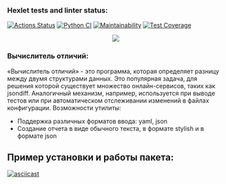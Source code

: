 ### Hexlet tests and linter status:
[![Actions Status](https://github.com/MrMAx-26/python-project-50/actions/workflows/hexlet-check.yml/badge.svg)](https://github.com/MrMAx-26/python-project-50/actions)
[![Python CI](https://github.com/MrMAx-26/python-project-50/actions/workflows/pyci.yml/badge.svg)](https://github.com/MrMAx-26/python-project-50/actions/workflows/pyci.yml)
[![Maintainability](https://api.codeclimate.com/v1/badges/093de477877707bb825c/maintainability)](https://codeclimate.com/github/MrMAx-26/python-project-50/maintainability)
[![Test Coverage](https://api.codeclimate.com/v1/badges/093de477877707bb825c/test_coverage)](https://codeclimate.com/github/MrMAx-26/python-project-50/test_coverage)

<div id="header" align="center">
  <img src=https://media0.giphy.com/media/v1.Y2lkPTc5MGI3NjExem1mZWFvcTd5N25peXR3Z3NvaTg5aGFzaDdubzBncXhuZ2RheTFkMCZlcD12MV9pbnRlcm5hbF9naWZfYnlfaWQmY3Q9Zw/2A0HbfqpmoEZ68I0wL/giphy.gif/>
</div>

### Вычислитель отличий:
«Вычислитель отличий» - это программа, которая определяет разницу между двумя структурами данных. Это популярная задача, для решения которой существует множество онлайн-сервисов, таких как jsondiff. Аналогичный механизм, например, используется при выводе тестов или при автоматическом отслеживании изменений в файлах конфигурации.
Возможности утилиты:
* Поддержка различных форматов ввода: yaml, json
* Создание отчета в виде обычного текста, в формате stylish и в формате json

## Пример установки и работы пакета:
[![asciicast](https://asciinema.org/a/yxV6F3jS0lMfABt7Mex5P3uik.svg)](https://asciinema.org/a/yxV6F3jS0lMfABt7Mex5P3uik)
